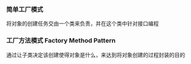 ### 简单工厂模式

将对象的创建任务交由一个类来负责，并在这个类中针对接口编程

### 工厂方法模式 Factory Method Pattern

通过让子类决定该创建使得对象是什么，来达到将对象创建的过程封装的目的
